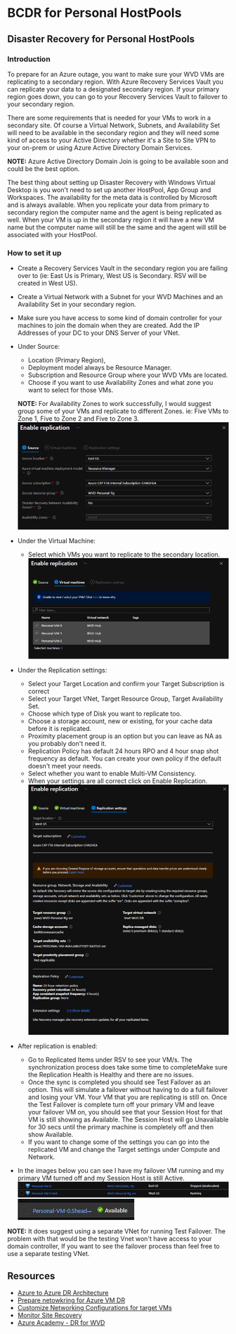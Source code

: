 # BCDR for Personal HostPools

## Disaster Recovery for Personal HostPools

### Introduction

To prepare for an Azure outage, you want to make sure your WVD VMs are replicating to a secondary region. With Azure Recovery Services Vault you can replicate your data to a designated secondary region. If your primary region goes down, you can go to your Recovery Services Vault to failover to your secondary region. 

There are some requirements that is needed for your VMs to work in a secondary site. Of course a Virtual Network, Subnets, and Availability Set will need to be available in the secondary region and they will need some kind of access to your Active Directory whether it's a Site to Site VPN to your on-prem or using Azure Active Directory Domain Services. 

**NOTE:** Azure Active Directory Domain Join is going to be available soon and could be the best option.

The best thing about setting up Disaster Recovery with Windows Virtual Desktop is you won't need to set up another HostPool, App Group and Workspaces. The availability for the meta data is controlled by Microsoft and is always available. When you replicate your data from primary to secondary region the computer name and the agent is being replicated as well. When your VM is up in the secondary region it will have a new VM name but the computer name will still be the same and the agent will still be associated with your HostPool. 

### How to set it up
- Create a Recovery Services Vault in the secondary region you are failing over to (ie: East Us is Primary, West US is Secondary. RSV will be created in West US). 
- Create a Virtual Network with a Subnet for your WVD Machines and an Availability Set in your secondary region.  
- Make sure you have access to some kind of domain controller for your machines to join the domain when they are created. Add the IP Addresses of your DC to your DNS Server of your VNet. 

- Under Source:
   -  Location (Primary Region), 
   -  Deployment model always be Resource Manager. 
   -  Subscription and Resource Group where your WVD VMs are located. 
   -  Choose if you want to use Availability Zones and what zone you want to select for those VMs.
 
    **NOTE:** For Availability Zones to work successfully, I would suggest group some of your VMs and replicate to different Zones. ie: Five VMs to Zone 1, Five to Zone 2 and Five to Zone 3. 
![Source](../Images/source.png)

- Under the Virtual Machine:
  - Select which VMs you want to replicate to the secondary location. 
![Virtual Machines](../Images/vm.png)
 
- Under the Replication settings:
  - Select your Target Location and confirm your Target Subscription is correct
  - Select your Target VNet, Target Resource Group, Target Availability Set. 
  - Choose which type of Disk you want to replicate too. 
  - Choose a storage account, new or existing, for your cache data before it is replicated. 
  - Proximity placement group is an option but you can leave as NA as you probably don't need it.
  - Replication Policy has default 24 hours RPO and 4 hour snap shot frequency as default. You can create your own policy if the default doesn't meet your needs.
  - Select whether you want to enable Multi-VM Consistency. 
  - When your settings are all correct click on Enable Replication.
![Replication Settings](../Images/enablereplication.png)


- After replication is enabled:
   - Go to Replicated Items under RSV to see your VM/s. The synchronization process does take some time to completeMake sure the Replication Health is Healthy and there are no issues. 
   - Once the sync is completed you should see Test Failover as an option. This will simulate a failover without having to do a full failover and losing your VM. Your VM that you are replicating is still on. Once the Test Failover is complete turn off your primary VM and leave your failover VM on, you should see that your Session Host for that VM is still showing as Available. The Session Host will go Unavailable for 30 secs until the primary machine is completely off and then show Available. 
   - If you want to change some of the settings you can go into the replicated VM and change the Target settings under Compute and Network. 
- In the images below you can see I have my failover VM running and my primary VM turned off and my Session Host is still Active. 
![OnOffVMs](../Images/twovms.png)
![SH](../Images/sh.png)

**NOTE:** It does suggest using a separate VNet for running Test Failover. The problem with that would be the testing Vnet won't have access to your domain controller, If you want to see the failover process than feel free to use a separate testing VNet.


## Resources
- [Azure to Azure DR Architecture](https://docs.microsoft.com/en-us/azure/site-recovery/azure-to-azure-architecture)
- [Prepare netowkring for Azure VM DR](https://docs.microsoft.com/en-us/azure/site-recovery/azure-to-azure-about-networking)
- [Customize Networking Configurations for target VMs](https://docs.microsoft.com/en-us/azure/site-recovery/azure-to-azure-customize-networking)
- [Monitor Site Recovery](https://docs.microsoft.com/en-us/azure/site-recovery/site-recovery-monitor-and-troubleshoot)
- [Azure Academy - DR for WVD](https://www.youtube.com/watch?v=cTllLvZ6nw8)
